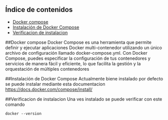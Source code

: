 ## Índice de contenidos
* [Docker compose](#item1)
* [Instalación de Docker Compose](#item2)
* [Verificacion de instalacion](#item3)

<a name="item1"></a>
##Docker compose
Docker Compose es una herramienta que permite definir y ejecutar aplicaciones Docker multi-contenedor utilizando un único archivo de configuración llamado docker-compose.yml. Con Docker Compose, puedes especificar la configuración de tus contenedores y servicios de manera fácil y eficiente, lo que facilita la gestión y la orquestación de múltiples contenedores

<a name="item1"></a>
##Instalación de Docker Compose
Actualmente biene instalado por defecto 
se puede instalar mediante esta documentacion https://docs.docker.com/compose/install/

<a name="item1"></a>
##Verificacion de instalacion
Una ves instalado se puede verificar con este comando

```
docker --version
```


